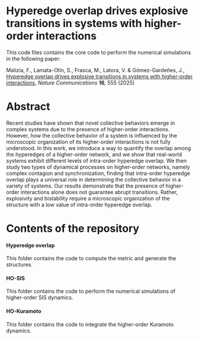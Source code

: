 # Hyperedge overlap drives explosive transitions in systems with higher-order interactions

This code files contains the core code to perform the numerical simulations in the following paper:

Malizia, F., Lamata-Otín, S., Frasca, M., Latora, V. & Gómez-Gardeñes, J., [Hyperedge overlap drives explosive transitions in systems with higher-order interactions](https://www.nature.com/articles/s41467-024-55506-1), *Nature Communications* **16**, 555 (2025)

# Abstract

Recent studies have shown that novel collective behaviors emerge in complex systems due to the presence of higher-order interactions. However, how the collective behavior of a system is influenced by the microscopic organization of its higher-order interactions is not fully understood. In this work,  we introduce a way to quantify the overlap among the hyperedges of a higher-order network, and we show that real-world systems exhibit  different levels of intra-order hyperedge overlap. We then study two types of dynamical processes on higher-order networks, namely complex contagion and synchronization, finding that intra-order hyperedge overlap plays a universal role in determining the collective behavior in a variety of systems. Our results demonstrate that the presence of higher-order interactions alone does not guarantee abrupt transitions. Rather, explosivity and bistability require a microscopic organization of the structure with a low value of intra-order hyperedge overlap.

# Contents of the repository

#### Hyperedge overlap

This folder contains the code to compute the metric and generate the structures.

#### HO-SIS

This folder contains the code to perform the numerical simulations of higher-order SIS dynamics.

#### HO-Kuramoto 

This folder contains the code to integrate the higher-order Kuramoto dynamics.



